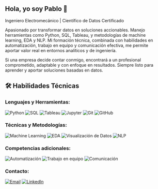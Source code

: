 ## Hola, yo soy Pablo  👋

<!--
**poidc32/POIDC32** is a ✨ _special_ ✨ repository because its `README.md` (this file) appears on your GitHub profile.!-->

Ingeniero Electromecánico | Científico de Datos Certificado

Apasionado por transformar datos en soluciones accionables. Manejo herramientas como Python, SQL, Tableau, y metodologías de machine learning, EDA y NLP. Mi formación técnica, combinada con habilidades en automatización, trabajo en equipo y comunicación efectiva, me permite aportar valor real en entornos analíticos y de ingeniería.

Si una empresa decide contar conmigo, encontrará a un profesional comprometido, adaptable y con enfoque en resultados. Siempre listo para aprender y aportar soluciones basadas en datos.

## 🛠️ Habilidades Técnicas

### Lenguajes y Herramientas:

![Python](https://img.shields.io/badge/Python-3776AB?style=for-the-badge&logo=python&logoColor=white)
![SQL](https://img.shields.io/badge/SQL-4479A1?style=for-the-badge&logo=postgresql&logoColor=white)
![Tableau](https://img.shields.io/badge/Tableau-E97627?style=for-the-badge&logo=tableau&logoColor=white)
![Jupyter](https://img.shields.io/badge/Jupyter-F37626?style=for-the-badge&logo=jupyter&logoColor=white)
![Git](https://img.shields.io/badge/Git-F05032?style=for-the-badge&logo=git&logoColor=white)
![GitHub](https://img.shields.io/badge/GitHub-181717?style=for-the-badge&logo=github&logoColor=white)

### Técnicas y Metodologías:

![Machine Learning](https://img.shields.io/badge/Machine%20Learning-009688?style=for-the-badge)
![EDA](https://img.shields.io/badge/EDA-795548?style=for-the-badge)
![Visualización de Datos](https://img.shields.io/badge/Visualización-FF9800?style=for-the-badge)
![NLP](https://img.shields.io/badge/NLP-9C27B0?style=for-the-badge)

### Competencias adicionales:

![Automatización](https://img.shields.io/badge/Automatización-607D8B?style=for-the-badge)
![Trabajo en equipo](https://img.shields.io/badge/Trabajo%20en%20equipo-4CAF50?style=for-the-badge)
![Comunicación](https://img.shields.io/badge/Comunicación-2196F3?style=for-the-badge)

### Contacto:

[![Email](https://img.shields.io/badge/Email-D14836?style=for-the-badge&logo=gmail&logoColor=white)](mailto:pablo.jacob.3205@gmail.com)
[![LinkedIn](https://img.shields.io/badge/LinkedIn-0A66C2?style=for-the-badge&logo=linkedin&logoColor=white)](https://www.linkedin.com/in/pabloaguilar32/)

